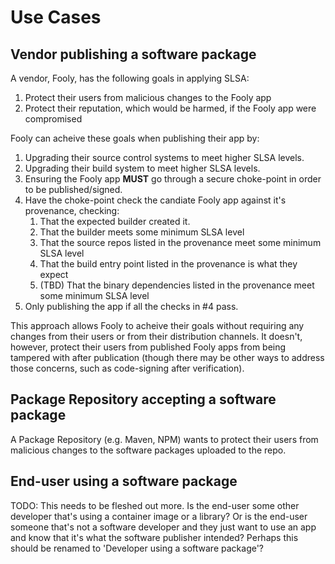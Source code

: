 # Use Cases

## Vendor publishing a software package

A vendor, Fooly, has the following goals in applying SLSA:

1.  Protect their users from malicious changes to the Fooly app
2.  Protect their reputation, which would be harmed, if the Fooly app were compromised

Fooly can acheive these goals when publishing their app by:

1.  Upgrading their source control systems to meet higher SLSA levels.
2.  Upgrading their build system to meet higher SLSA levels.
3.  Ensuring the Fooly app **MUST** go through a secure choke-point in order to be published/signed.
4.  Have the choke-point check the candiate Fooly app against it's provenance, checking:
    1.  That the expected builder created it.
    2.  That the builder meets some minimum SLSA level
    3.  That the source repos listed in the provenance meet some minimum SLSA level
    4.  That the build entry point listed in the provenance is what they expect
    5.  (TBD) That the binary dependencies listed in the provenance meet some minimum SLSA level
5.  Only publishing the app if all the checks in #4 pass.

This approach allows Fooly to acheive their goals without requiring any changes from their users
or from their distribution channels.  It doesn't, however, protect their users from published
Fooly apps from being tampered with after publication (though there may be other ways to address
those concerns, such as code-signing after verification).

## Package Repository accepting a software package

A Package Repository (e.g. Maven, NPM) wants to protect their users from malicious changes to the
software packages uploaded to the repo.

## End-user using a software package

TODO: This needs to be fleshed out more.  Is the end-user some other developer that's using a
container image or a library?  Or is the end-user someone that's not a software developer and
they just want to use an app and know that it's what the software publisher intended?  Perhaps
this should be renamed to 'Developer using a software package'?
